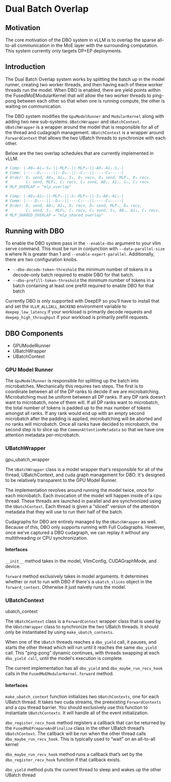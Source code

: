 # Dual Batch Overlap

## Motivation

The core motivation of the DBO system in vLLM is to overlap the sparse all-to-all communication in the MoE layer with the surrounding computation. This system currently only targets DP+EP deployments.

## Introduction

The Dual Batch Overlap system works by splitting the batch up in the model runner, creating two worker threads, and then having each of these worker threads run the model. When DBO is enabled, there are yield points within the FusedMoEModularKernel that will allow the two worker threads to ping-pong between each other so that when one is running compute, the other is waiting on communication.

The DBO system modifies the `GpuModelRunner` and `ModularKernel` along with adding two new sub-systems: `UBatchWrapper` and `UBatchContext`. `UBatchWrapper` is a wrapper around the model that is responsible for all of the thread and cudagraph management. `UBatchContext` is a wrapper around `ForwardContext` that allows the two UBatch threads to synchronize with each other.

Below are the two overlap schedules that are currently implemented in vLLM.

```python
# Comp: |-A0₀-A1₀-S₀-||-MLP₁-||-MLP₀-||-A0₁-A1₁-S₁-|
# Comm: |-----D₁-----||--D₀--||--C₁--||-----C₀-----|
# Order: D₁ send, A0₀, A1₀, S₀, D₁ recv, D₀ send, MLP₁, D₀ recv,
#        C₁ send, MLP₀, C₁ recv, C₀ send, A0₁, A1₁, S₁, C₀ recv.
# MLP_OVERLAP = "mlp_overlap"

# Comp: |-A0₀-A1₀-||-MLP₁-||-S₁-MLP₀-||-S₀-A0₁-A1₁-|
# Comm: |----D₁---||--D₀--||----C₁---||-----C₀-----|
# Order: D₁ send, A0₀, A1₀, D₁ recv, D₀ send, MLP₁, D₀ recv,
#        C₁ send, S₁, MLP₀, C₁ recv, C₀ send, S₀, A0₁, A1₁, C₀ recv.
# MLP_SHARED_OVERLAP = "mlp_shared_overlap"
```

## Running with DBO

To enable the DBO system pass in the `--enable-dbo` argument to your vllm serve command. This must be run in conjunction with `--data-parallel-size N` where N is greater than 1 and `--enable-expert-parallel`. Additionally, there are two configuration knobs.
* `--dbo-decode-token-threshold` the minimum number of tokens in a decode-only batch required to enable DBO for that batch.
* `--dbo-prefill-token-threshold` the minimum number of tokens in a batch containing at least one prefill required to enable DBO for that batch

Currently DBO is only supported with DeepEP so you’ll have to install that and set the `VLLM_ALL2ALL_BACKEND` environment variable to `deepep_low_latency` if your workload is primarily decode requests and `deepep_high_throughput` if your workload is primarily prefill requests.

## DBO Components

* GPUModelRunner
* UBatchWrapper
* UBatchContext

### GPU Model Runner

The `GpuModelRunner` is responsible for splitting up the batch into microbatches. Mechanically this requires two steps. The first is to coordinate between all of the DP ranks to decide if we are microbatching. Microbatching must be uniform between all DP ranks. If any DP rank doesn’t want to microbatch, none of them will. If all DP ranks want to microbatch, the total number of tokens is padded up to the max number of tokens amongst all ranks. If any rank would end up with an empty second microbatch after the padding is applied, microbatching will be aborted and no ranks will microbatch. Once all ranks have decided to microbatch, the second step is to slice up the `CommonAttentionMetadata` so that we have one attention metadata per-microbatch.

### UBatchWrapper

gpu_ubatch_wrapper

The `UBatchWrapper` class is a model wrapper that's responsible for all of the thread, UBatchContext, and cuda graph management for DBO. It's designed to be relatively transparent to the GPU Model Runner.

The implementation revolves around running the model twice, once for each microbatch. Each invocation of the model will happen inside of a cpu thread. These threads are launched in parallel and are synchronized using the `UBatchContext`. Each thread is given a “sliced” version of the attention metadata that they will use to run their half of the batch.

Cudagraphs for DBO are entirely managed by the `UBatchWrapper` as well. Because of this, DBO only supports running with Full Cudagraphs. However, once we’ve captured a DBO cudagraph, we can replay it without any multithreading or CPU synchronization.

#### Interfaces

`__init__` method takes in the model, VllmConfig, CUDAGraphMode, and device.

`forward` method exclusively takes in model arguments. It determines whether or not to run with DBO if there's a `ubatch_slices` object in the `forward_context`. Otherwise it just naively runs the model.

### UBatchContext

ubatch_context

The `UBatchContext` class is a `ForwardContext` wrapper class that is used by the `UBatchWrapper` class to synchronize the two UBatch threads. It should only be instantiated by using `make_ubatch_contexts`.

When one of the `UBatch` threads reaches a `dbo_yield` call, it pauses, and starts the other thread which will run until it reaches the same `dbo_yield` call. This "ping-pong" dynamic continues, with threads swapping at each `dbo_yield call`, until the model's execution is complete.

The current implementation has all `dbo_yield` and `dbo_maybe_run_recv_hook` calls in the `FusedMoEModularKernel.forward` method.

#### Interfaces

`make_ubatch_context` function initializes two `UBatchContexts`, one for each UBatch thread. It takes two cuda streams, the preexisting `ForwardContexts` and a cpu thread barrier. You should exclusively use this function to instantiate `UBatchContexts`. It will handle all of the event initialization.

`dbo_register_recv_hook` method registers a callback that can be returned by the `FusedMoEPrepareAndFinalize` class in the other UBatch thread’s `UBatchContext`. The callback will be run when the other thread calls `dbo_maybe_run_recv_hook`. This is typically used to “wait” on an all-to-all kernel

`dbo_maybe_run_recv_hook` method runs a callback that’s set by the `dbo_register_recv_hook` function if that callback exists.

`dbo_yield` method puts the current thread to sleep and wakes up the other UBatch thread
